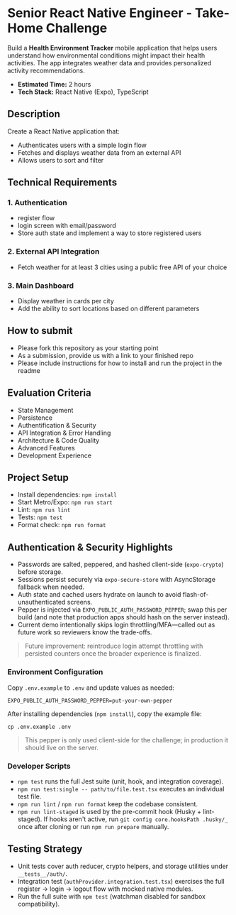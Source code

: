 # Senior React Native Engineer - Take-Home Challenge

Build a **Health Environment Tracker** mobile application that helps users understand how environmental conditions might impact their health activities. The app integrates weather data and provides personalized activity recommendations.

- **Estimated Time:** 2 hours
- **Tech Stack:** React Native (Expo), TypeScript

## Description

Create a React Native application that:

- Authenticates users with a simple login flow
- Fetches and displays weather data from an external API
- Allows users to sort and filter

## Technical Requirements

### 1. Authentication

- register flow
- login screen with email/password
- Store auth state and implement a way to store registered users

### 2. External API Integration

- Fetch weather for at least 3 cities using a public free API of your choice

### 3. Main Dashboard

- Display weather in cards per city
- Add the ability to sort locations based on different parameters

## How to submit

- Please fork this repository as your starting point
- As a submission, provide us with a link to your finished repo
- Please include instructions for how to install and run the project in the readme

## Evaluation Criteria

- State Management
- Persistence
- Authentification & Security
- API Integration & Error Handling
- Architecture & Code Quality
- Advanced Features
- Development Experience

## Project Setup

- Install dependencies: `npm install`
- Start Metro/Expo: `npm run start`
- Lint: `npm run lint`
- Tests: `npm test`
- Format check: `npm run format`

## Authentication & Security Highlights

- Passwords are salted, peppered, and hashed client-side (`expo-crypto`) before storage.
- Sessions persist securely via `expo-secure-store` with AsyncStorage fallback when needed.
- Auth state and cached users hydrate on launch to avoid flash-of-unauthenticated screens.
- Pepper is injected via `EXPO_PUBLIC_AUTH_PASSWORD_PEPPER`; swap this per build (and note that production apps should hash on the server instead).
- Current demo intentionally skips login throttling/MFA—called out as future work so reviewers know the trade-offs.

> Future improvement: reintroduce login attempt throttling with persisted counters once the broader experience is finalized.

### Environment Configuration

Copy `.env.example` to `.env` and update values as needed:

```
EXPO_PUBLIC_AUTH_PASSWORD_PEPPER=put-your-own-pepper
```

After installing dependencies (`npm install`), copy the example file:

```
cp .env.example .env
```

> This pepper is only used client-side for the challenge; in production it should live on the server.

### Developer Scripts

- `npm test` runs the full Jest suite (unit, hook, and integration coverage).
- `npm run test:single -- path/to/file.test.tsx` executes an individual test file.
- `npm run lint` / `npm run format` keep the codebase consistent.
- `npm run lint-staged` is used by the pre-commit hook (Husky + lint-staged). If hooks aren't active, run `git config core.hooksPath .husky/_` once after cloning or run `npm run prepare` manually.

## Testing Strategy

- Unit tests cover auth reducer, crypto helpers, and storage utilities under `__tests__/auth/`.
- Integration test (`authProvider.integration.test.tsx`) exercises the full register → login → logout flow with mocked native modules.
- Run the full suite with `npm test` (watchman disabled for sandbox compatibility).
